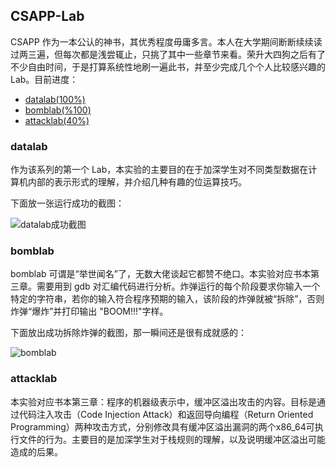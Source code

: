 ## CSAPP-Lab

CSAPP 作为一本公认的神书，其优秀程度毋庸多言。本人在大学期间断断续续读过两三遍，但每次都是浅尝辄止，只挑了其中一些章节来看。荣升大四狗之后有了不少自由时间，于是打算系统性地刷一遍此书，并至少完成几个个人比较感兴趣的 Lab。目前进度：

- [datalab(100%)](#datalab)
- [bomblab(%100)](#bomblab)
- [attacklab(40%)](#attacklab)

### datalab

作为该系列的第一个 Lab，本实验的主要目的在于加深学生对不同类型数据在计算机内部的表示形式的理解，并介绍几种有趣的位运算技巧。

下面放一张运行成功的截图：

![datalab成功截图](https://i.loli.net/2021/01/23/8Rx2Um9iSztdyF3.png)

### bomblab

bomblab 可谓是“举世闻名”了，无数大佬谈起它都赞不绝口。本实验对应书本第三章。需要用到 gdb 对汇编代码进行分析。炸弹运行的每个阶段要求你输入一个特定的字符串，若你的输入符合程序预期的输入，该阶段的炸弹就被“拆除”，否则炸弹“爆炸”并打印输出 "BOOM!!!"字样。

下面放出成功拆除炸弹的截图，那一瞬间还是很有成就感的：

![bomblab](https://i.loli.net/2021/01/26/xOFLfN7YQbwhE4p.png)

### attacklab

本实验对应书本第三章：程序的机器级表示中，缓冲区溢出攻击的内容。目标是通过代码注入攻击（Code Injection Attack）和返回导向编程（Return Oriented Programming）两种攻击方式，分别修改具有缓冲区溢出漏洞的两个x86_64可执行文件的行为。主要目的是加深学生对于栈规则的理解，以及说明缓冲区溢出可能造成的后果。
